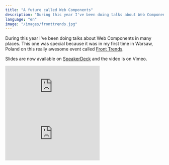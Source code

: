 ```yaml
---
title: "A future called Web Components"
description: "During this year I've been doing talks about Web Components in many places. This one was special because it was in my first time in Warsaw, Poland on this really awesome event called Front Trends."
language: "en"
image: "/images/fronttrends.jpg"
---
```


During this year I've been doing talks about Web Components in many places. This one was special because it was in my first time in Warsaw, Poland on this really awesome event called [Front Trends](http://2014.front-trends.com/).

Slides are now available on [SpeakerDeck](https://speakerdeck.com/zenorocha/a-future-called-web-components) and the video is on Vimeo.

<div class="iframe-wrap">
  <iframe src="http://player.vimeo.com/video/97308701" frameborder="0" allowfullscreen="true">
  </iframe>
</div>

<!-- more -->

<div class="iframe-wrap">
  <iframe src="http://player.vimeo.com/video/96197683" frameborder="0" allowfullscreen="true">
  </iframe>
</div>